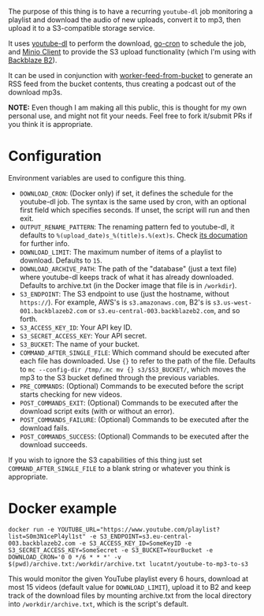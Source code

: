The purpose of this thing is to have a recurring `youtube-dl` job monitoring a playlist and download the audio of new uploads, convert it to mp3, then upload it to a S3-compatible storage service.

It uses [youtube-dl](https://youtube-dl.org/) to perform the download, [go-cron](https://github.com/djmaze/go-cron/) to schedule the job, and [Minio Client](https://docs.min.io/docs/minio-client-quickstart-guide.html) to provide the S3 upload functionality (which I'm using with [Backblaze B2](https://www.backblaze.com/b2/cloud-storage.html)).

It can be used in conjunction with [worker-feed-from-bucket](https://github.com/LucaTNT/worker-feed-from-bucket) to generate an RSS feed from the bucket contents, thus creating a podcast out of the download mp3s.

**NOTE:** Even though I am making all this public, this is thought for my own personal use, and might not fit your needs. Feel free to fork it/submit PRs if you think it is appropriate.

# Configuration
Environment variables are used to configure this thing.

* `DOWNLOAD_CRON`: (Docker only) if set, it defines the schedule for the youtube-dl job. The syntax is the same used by cron, with an optional first field which specifies seconds. If unset, the script will run and then exit.
* `OUTPUT_RENAME_PATTERN`: The renaming pattern fed to youtube-dl, it defaults to `%(upload_date)s_%(title)s.%(ext)s`. Check [its documation](https://github.com/ytdl-org/youtube-dl/blob/master/README.md#output-template) for further info.
* `DOWNLOAD_LIMIT`: The maximum number of items of a playlist to download. Defaults to `15`.
* `DOWNLOAD_ARCHIVE_PATH`: The path of the "database" (just a text file) where youtube-dl keeps track of what it has already downloaded. Defaults to archive.txt (in the Docker image that file is in `/workdir`).
* `S3_ENDPOINT`: The S3 endpoint to use (just the hostname, without `https://`). For example, AWS's is `s3.amazonaws.com`, B2's is `s3.us-west-001.backblazeb2.com` or `s3.eu-central-003.backblazeb2.com`, and so forth.
* `S3_ACCESS_KEY_ID`: Your API key ID.
* `S3_SECRET_ACCESS_KEY`: Your API secret.
* `S3_BUCKET`: The name of your bucket.
* `COMMAND_AFTER_SINGLE_FILE`: Which command should be executed after each file has downloaded. Use `{}` to refer to the path of the file. Defaults to `mc --config-dir /tmp/.mc mv {} s3/$S3_BUCKET/`, which moves the mp3 to the S3 bucket defined through the previous variables.
* `PRE_COMMANDS`: (Optional) Commands to be executed before the script starts checking for new videos.
* `POST_COMMANDS_EXIT`: (Optional) Commands to be executed after the download script exits (with or without an error).
* `POST_COMMANDS_FAILURE`: (Optional) Commands to be executed after the download fails.
* `POST_COMMANDS_SUCCESS`: (Optional) Commands to be executed after the download succeeds.

If you wish to ignore the S3 capabilities of this thing just set `COMMAND_AFTER_SINGLE_FILE` to a blank string or whatever you think is appropriate.

# Docker example
`docker run -e YOUTUBE_URL="https://www.youtube.com/playlist?list=S0m3N1cePl4yl1st" -e S3_ENDPOINT=s3.eu-central-003.backblazeb2.com -e S3_ACCESS_KEY_ID=SomeKeyID -e S3_SECRET_ACCESS_KEY=SomeSecret -e S3_BUCKET=YourBucket -e DOWNLOAD_CRON='0 0 */6 * * *' -v $(pwd)/archive.txt:/workdir/archive.txt lucatnt/youtube-to-mp3-to-s3`

This would monitor the given YouTube playlist every 6 hours, download at most 15 videos (default value for `DOWNLOAD_LIMIT`), upload it to B2 and keep track of the download files by mounting archive.txt from the local directory into `/workdir/archive.txt`, which is the script's default.
